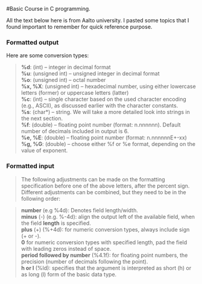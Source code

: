 #Basic Course in C programming.

All the text below here is from Aalto university.
I pasted some topics that I found important to remember for quick reference purpose.

### Formatted output
Here are some conversion types:
>**%d**: (int) – integer in decimal format  
**%u**: (unsigned int) – unsigned integer in decimal format  
**%o**: (unsigned int) – octal number  
**%x, %X**: (unsigned int) – hexadecimal number, using either lowercase letters (former) or uppercase letters (latter)  
**%c**: (int) – single character based on the used character encoding (e.g., ASCII), as discussed earlier with the character constants.  
**%s**: (char*) – string. We will take a more detailed look into strings in the next section.  
**%f**: (double) – floating point number (format: n.nnnnnn). Default number of decimals included in output is 6.  
**%e, %E**: (double) – floating point number (format: n.nnnnnnE+-xx)  
**%g, %G**: (double) – choose either %f or %e format, depending on the value of exponent.  
>

### Formatted input

>The following adjustments can be made on the formatting specification before one of the above letters, after the percent sign. Different adjustments can be combined, but they need to be in the following order:

>**number** (e.g %4d): Denotes field length/width.  
**minus** (-) (e.g. %-4d): align the output left of the available field, when the field **length** is specified.  
**plus** (+) (%+4d): for numeric conversion types, always include sign (+ or -).  
**0** for numeric conversion types with specified length, pad the field with leading zeros instead of space.  
**period followed by number** (%4.1f): for floating point numbers, the precision (number of decimals following the point).  
**h or l** (%ld): specifies that the argument is interpreted as short (h) or as long (l) form of the basic data type.  
>
